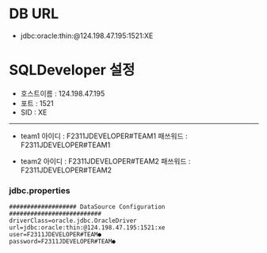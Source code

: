 # DB URL   
  - jdbc:oracle:thin:@124.198.47.195:1521:XE

# SQLDeveloper 설정
 - 호스트이름   : 124.198.47.195
 - 포트        : 1521
 - SID         : XE
<hr>

- team1
 아이디	: F2311JDEVELOPER#TEAM1
 패쓰워드 : F2311JDEVELOPER#TEAM1

- team2
 아이디	: F2311JDEVELOPER#TEAM2
 패쓰워드 : F2311JDEVELOPER#TEAM2

### jdbc.properties

```
################### DataSource Configuration ##########################
driverClass=oracle.jdbc.OracleDriver
url=jdbc:oracle:thin:@124.198.47.195:1521:xe
user=F2311JDEVELOPER#TEAM●
password=F2311JDEVELOPER#TEAM●
```
